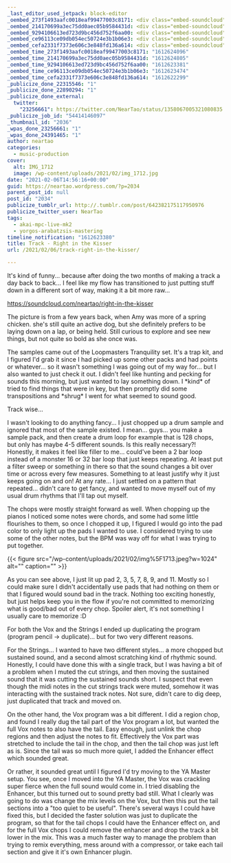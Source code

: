 ```yaml
---
_last_editor_used_jetpack: block-editor
_oembed_273f1493aafc0018eaf99477003c8171: <div class="embed-soundcloud"><iframe title="#jamcember 2020 by NearTao" width="500" height="450" scrolling="no" frameborder="no" src="https://w.soundcloud.com/player/?visual=true&url=https%3A%2F%2Fapi.soundcloud.com%2Fplaylists%2F1174525159&show_artwork=true&maxwidth=500&maxheight=750&dnt=1"></iframe></div>
_oembed_214170699a3ec75dd0aec05b9584431d: <div class="embed-soundcloud"><iframe title="#jamuary 2021 by NearTao" width="500" height="450" scrolling="no" frameborder="no" src="https://w.soundcloud.com/player/?visual=true&url=https%3A%2F%2Fapi.soundcloud.com%2Fplaylists%2F1187948578&show_artwork=true&maxwidth=500&maxheight=750&dnt=1"></iframe></div>
_oembed_9294106613ed723d9bc456d752f6aa00: <div class="embed-soundcloud"><iframe title="Right In The Kisser by NearTao" width="584" height="400" scrolling="no" frameborder="no" src="https://w.soundcloud.com/player/?visual=true&url=https%3A%2F%2Fapi.soundcloud.com%2Ftracks%2F980302099&show_artwork=true&maxwidth=584&maxheight=876&dnt=1"></iframe></div>
_oembed_ce96113ce09db054ec50724e3b1b06e3: <div class="embed-soundcloud"><iframe title="Right In The Kisser by NearTao" width="500" height="400" scrolling="no" frameborder="no" src="https://w.soundcloud.com/player/?visual=true&url=https%3A%2F%2Fapi.soundcloud.com%2Ftracks%2F980302099&show_artwork=true&maxwidth=500&maxheight=750&dnt=1"></iframe></div>
_oembed_cefa2331f7373e606c3e848fd136a614: <div class="embed-soundcloud"><iframe title="Right In The Kisser by NearTao" width="750" height="400" scrolling="no" frameborder="no" src="https://w.soundcloud.com/player/?visual=true&url=https%3A%2F%2Fapi.soundcloud.com%2Ftracks%2F980302099&show_artwork=true&maxwidth=750&maxheight=1000&dnt=1"></iframe></div>
_oembed_time_273f1493aafc0018eaf99477003c8171: "1612624096"
_oembed_time_214170699a3ec75dd0aec05b9584431d: "1612624805"
_oembed_time_9294106613ed723d9bc456d752f6aa00: "1612623381"
_oembed_time_ce96113ce09db054ec50724e3b1b06e3: "1612623474"
_oembed_time_cefa2331f7373e606c3e848fd136a614: "1612622299"
_publicize_done_22315546: "1"
_publicize_done_22890294: "1"
_publicize_done_external:
  twitter:
    "23256661": https://twitter.com/NearTao/status/1358067005321080835
_publicize_job_id: "54414146097"
_thumbnail_id: "2036"
_wpas_done_23256661: "1"
_wpas_done_24391465: "1"
author: neartao
categories:
  - music-production
cover:
  alt: IMG_1712
  image: /wp-content/uploads/2021/02/img_1712.jpg
date: "2021-02-06T14:56:16+00:00"
guid: https://neartao.wordpress.com/?p=2034
parent_post_id: null
post_id: "2034"
publicize_tumblr_url: http://.tumblr.com/post/642382175117950976
publicize_twitter_user: NearTao
tags:
  - akai-mpc-live-mk2
  - yorgos-arabatzsis-mastering
timeline_notification: "1612623380"
title: Track - Right in the Kisser
url: /2021/02/06/track-right-in-the-kisser/

---
```

It's kind of funny... because after doing the two months of making a track a day back to back... I feel like my flow has transitioned to just putting stuff down in a different sort of way, making it a bit more raw...

https://soundcloud.com/neartao/right-in-the-kisser

The picture is from a few years back, when Amy was more of a spring chicken. she's still quite an active dog, but she definitely prefers to be laying down on a lap, or being held. Still curious to explore and see new things, but not quite so bold as she once was.

The samples came out of the Loopmasters Tranquility set. It's a trap kit, and I figured I'd grab it since I had picked up some other packs and had points or whatever... so it wasn't something I was going out of my way for... but I also wanted to just check it out. I didn't feel like hunting and pecking for sounds this morning, but just wanted to lay something down. I \*kind\* of tried to find things that were in key, but then promptly did some transpositions and \*shrug\* I went for what seemed to sound good.

Track wise...

I wasn't looking to do anything fancy... I just chopped up a drum sample and ignored that most of the sample existed. I mean... guys... you make a sample pack, and then create a drum loop for example that is 128 chops, but only has maybe 4-5 different sounds. Is this really necessary?! Honestly, it makes it feel like filler to me... could've been a 2 bar loop instead of a monster 16 or 32 bar loop that just keeps repeating. At least put a filter sweep or something in there so that the sound changes a bit over time or across every few measures. Something to at least justify why it just keeps going on and on! At any rate... I just settled on a pattern that repeated... didn't care to get fancy, and wanted to move myself out of my usual drum rhythms that I'll tap out myself.

The chops were mostly straight forward as well. When chopping up the pianos I noticed some notes were chords, and some had some little flourishes to them, so once I chopped it up, I figured I would go into the pad color to only light up the pads I wanted to use. I considered trying to use some of the other notes, but the BPM was way off for what I was trying to put together.

{{< figure src="/wp-content/uploads/2021/02/img%5F1713.jpeg?w=1024" alt="" caption="" >}}

As you can see above, I just lit up pad 2, 3, 5, 7, 8, 9, and 11. Mostly so I could make sure I didn't accidentally use pads that had nothing on them or that I figured would sound bad in the track. Nothing too exciting honestly, but just helps keep you in the flow if you're not committed to memorizing what is good/bad out of every chop. Spoiler alert, it's not something I usually care to memorize :D

For both the Vox and the Strings I ended up duplicating the program (program pencil -> duplicate)... but for two very different reasons.

For the Strings... I wanted to have two different styles... a more chopped but sustained sound, and a second almost scratching kind of rhythmic sound. Honestly, I could have done this with a single track, but I was having a bit of a problem when I muted the cut strings, and then moving the sustained sound that it was cutting the sustained sounds short. I suspect that even though the midi notes in the cut strings track were muted, somehow it was interacting with the sustained track notes. Not sure, didn't care to dig deep, just duplicated that track and moved on.

On the other hand, the Vox program was a bit different. I did a region chop, and found I really dug the tail part of the Vox program a lot, but wanted the full Vox notes to also have the tail. Easy enough, just unlink the chop regions and then adjust the notes to fit. Effectively the Vox part was stretched to include the tail in the chop, and then the tail chop was just left as is. Since the tail was so much more quiet, I added the Enhancer effect which sounded great.

Or rather, it sounded great until I figured I'd try moving to the YA Master setup. You see, once I moved into the YA Master, the Vox was crackling super fierce when the full sound would come in. I tried disabling the Enhancer, but this turned out to sound pretty bad still. What I clearly was going to do was change the mix levels on the Vox, but then this put the tail sections into a "too quiet to be useful". There's several ways I could have fixed this, but I decided the faster solution was just to duplicate the program, so that for the tail chops I could have the Enhancer effect on, and for the full Vox chops I could remove the enhancer and drop the track a bit lower in the mix. This was a much faster way to manage the problem than trying to remix everything, mess around with a compressor, or take each tail section and give it it's own Enhancer plugin.
